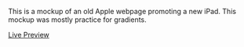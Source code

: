 This is a mockup of an old Apple webpage promoting a new iPad. This mockup was mostly practice for gradients.

[Live Preview](https://jalcyon.github.io/2014-Apple-Mockup/)

